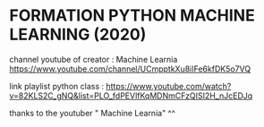 # FORMATION PYTHON MACHINE LEARNING (2020)

channel youtube of creator :  Machine Learnia https://www.youtube.com/channel/UCmpptkXu8iIFe6kfDK5o7VQ

link playlist python class : https://www.youtube.com/watch?v=82KLS2C_gNQ&list=PLO_fdPEVlfKqMDNmCFzQISI2H_nJcEDJq 


thanks to the youtuber " Machine Learnia" ^^


